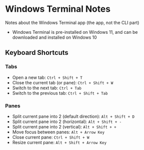 # Windows Terminal Notes

Notes about the Windows Terminal app (the app, not the CLI part)

- Windows Terminal is pre-installed on Windows 11, and can be downloaded and installed on Windows 10

## Keyboard Shortcuts

### Tabs

- Open a new tab: `Ctrl + Shift + T`
- Close the current tab (or pane): `Ctrl + Shift + W`
- Switch to the next tab: `Ctrl + Tab`
- Switch to the previous tab: `Ctrl + Shift + Tab`

### Panes

- Split current pane into 2 (default direction): `Alt + Shift + D`
- Split current pane into 2 (horizontal): `Alt + Shift + -`
- Split current pane into 2 (vertical): `Alt + Shift + +`
- Move focus between panes: `Alt + Arrow Key`
- Close current pane: `Ctrl + Shift + W`
- Resize current pane: `Alt + Shift + Arrow Key`